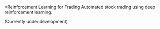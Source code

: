 *Reinforcement Learning for Trading
Automated stock trading using deep reinforcement learning.

(Currently under development)
